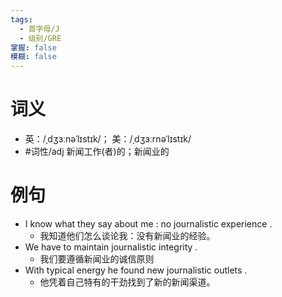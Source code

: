 ```yaml
---
tags:
  - 首字母/J
  - 级别/GRE
掌握: false
模糊: false
---
```

# 词义
- 英：/ˌdʒɜːnəˈlɪstɪk/； 美：/ˌdʒɜːrnəˈlɪstɪk/
- #词性/adj  新闻工作(者)的；新闻业的
# 例句
- I know what they say about me : no journalistic experience .
	- 我知道他们怎么谈论我：没有新闻业的经验。
- We have to maintain journalistic integrity .
	- 我们要遵循新闻业的诚信原则
- With typical energy he found new journalistic outlets .
	- 他凭着自己特有的干劲找到了新的新闻渠道。
